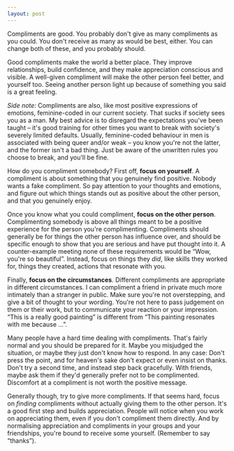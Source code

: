 ```yaml
---
layout: post
---
```


Compliments are good. You probably don't give as many compliments as you could. You don't receive as many as would be
best, either. You can change both of these, and you probably should.

Good compliments make the world a better place. They improve relationships, build confidence, and they make appreciation
conscious and visible. A well-given compliment will make the other person feel better, and yourself too. Seeing another
person light up because of something you said is a great feeling.

*Side note:* Compliments are also, like most positive expressions of emotions, feminine-coded in our current society.
That sucks if society sees you as a man. My best advice is to disregard the expectations you've been taught – it's good
training for other times you want to break with society's severely limited defaults. Usually, feminine-coded behaviour
in men is associated with being queer and/or weak – you know you're not the latter, and the former isn't a bad thing.
Just be aware of the unwritten rules you choose to break, and you'll be fine.

How do you compliment somebody? First off, **focus on yourself**. A compliment is about something that you genuinely
find positive. Nobody wants a fake compliment. So pay attention to your thoughts and emotions, and figure out which
things stands out as positive about the other person, and that you genuinely enjoy.

Once you know what you could compliment, **focus on the other person**. Complimenting somebody is above all things meant
to be a positive experience for the person you're complimenting. Compliments should generally be for things the other
person has influence over, and should be specific enough to show that you are serious and have put thought into it. A
counter-example meeting none of these requirements would be “Wow, you're so beautiful”. Instead, focus on things they
*did*, like skills they worked for, things they created, actions that resonate with you.

Finally, **focus on the circumstances**. Different compliments are appropriate in different circumstances. I can
compliment a friend in private much more intimately than a stranger in public. Make sure you're not overstepping, and
give a bit of thought to your wording. You're not here to pass judgement on them or their work, but to communicate your
reaction or your impression. “This is a really good painting” is different from “This painting resonates with me because
…”.

Many people have a hard time dealing with compliments. That's fairly normal and you should be prepared for it. Maybe you
misjudged the situation, or maybe they just don't know how to respond. In any case: Don't press the point, and for
heaven's sake don't expect or even insist on thanks. Don't try a second time, and instead step back gracefully. With
friends, maybe ask them if they'd generally prefer not to be complimented. Discomfort at a compliment is not worth the
positive message.

Generally though, try to give more compliments. If that seems hard, focus on *finding* compliments without actually
giving them to the other person. It's a good first step and builds appreciation. People will notice when you work on
appreciating them, even if you don't compliment them directly. And by normalising appreciation and compliments in your
groups and your friendships, you're bound to receive some yourself. (Remember to say “thanks”).
